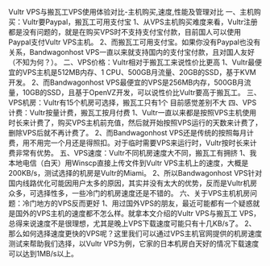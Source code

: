 Vultr VPS与搬瓦工VPS使用体验对比-主机购买,速度,性能及管理对比 一、主机购买：Vultr要Paypal，搬瓦工可用支付宝
1、从VPS主机购买难度来看，Vultr注册都是没有问题的，就是在购买VPS时不支持支付宝付款，目前国人可以使用Paypal支付Vultr VPS主机。
2、而搬瓦工可用支付宝。如果你没有Paypal也没有关系，Bandwagonhost VPS一直以来就支持国内的支付宝付款，且对国人友好（不知为何？）。
二、VPS价格：Vultr相对于搬瓦工来说性价比更高 1、Vultr最便宜的VPS主机是512MB内存、1
CPU、500GB月流量、20GB的SSD，基于KVM开发。 2、而Bandwagonhost
VPS最便宜的VPS是256MB内存，500GB月流量，10GB的SSD，且基于OpenVZ开发，可以说性价比Vultr要高于搬瓦工。
三、VPS机房：Vultr有15个机房可选择，搬瓦工只有1个 目前感觉差别不大 四、VPS计费：Vultr按量计费，搬瓦工按月付费
1、Vultr一直以来都是按照VPS主机使用时长来计费了，购买VPS主机前充值，然后就开始按照VPS运行的天数来计费了，删除VPS后就不再计费了。
2、而Bandwagonhost VPS还是传统的按照每月计费，用不用完一个月还是得照扣。对于临时需要VPS来运行时，Vultr按时长来计费非常有优势。
五、VPS速度：Vultr不同机房速度大不同，搬瓦工有拥挤 1、我本地电信（白天）用Winscp直接上传文件到Vultr
VPS主机上的速度，大概是200KB/s，测试选择的机房是Vultr的Miami。 2、所以Bandwagonhost
VPS针对国内线路优化可能因用户太多的原因，其实并没有太大的优势，反而是Vultr机房众多，可选择性多，一些冷门的机房速度还是不错的。
六、关于VPS主机机房问题：冷门地方的VPS反而更好
1、用过国外VPS的朋友，最近可能都有一个疑惑就是国外的VPS主机的速度都不怎么样。就拿本文介绍的Vultr VPS与搬瓦工
VPS，总得来说速度不是很理想，尤其是晚上VPS下载速度可能只有十几KB/s了。
2、那么如何选择速度更快的VPS呢？这里我们可以通过VPS主机官网提供的机房速度测试来帮助我们选择，以Vultr
VPS为例，它家的日本机房白天好的情况下载速度可以达到1MB/s以上。

